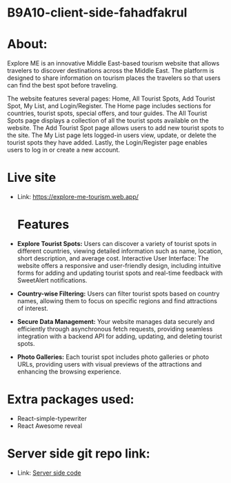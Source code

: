 ﻿# B9A10-client-side-fahadfakrul
 # About:
 Explore ME is an innovative Middle East-based tourism website that allows travelers to discover destinations across the Middle East. The platform is designed to share information on tourism places the travelers so that users can find the best spot before traveling.

The website features several pages: Home, All Tourist Spots, Add Tourist Spot, My List, and Login/Register. The Home page includes sections for countries, tourist spots, special offers, and tour guides. The All Tourist Spots page displays a collection of all the tourist spots available on the website. The Add Tourist Spot page allows users to add new tourist spots to the site. The My List page lets logged-in users view, update, or delete the tourist spots they have added. Lastly, the Login/Register page enables users to log in or create a new account.
 # Live site
 * Link: https://explore-me-tourism.web.app/

   # Features
* **Explore Tourist Spots:** Users can discover a variety of tourist spots in different countries, viewing detailed information such as name, location, short description, and average cost.
Interactive User Interface: The website offers a responsive and user-friendly design, including intuitive forms for adding and updating tourist spots and real-time feedback with SweetAlert notifications.
* **Country-wise Filtering:** Users can filter tourist spots based on country names, allowing them to focus on specific regions and find attractions of interest.
* **Secure Data Management:** Your website manages data securely and efficiently through asynchronous fetch requests, providing seamless integration with a backend API for adding, updating, and deleting tourist spots.
* **Photo Galleries:** Each tourist spot includes photo galleries or photo URLs, providing users with visual previews of the attractions and enhancing the browsing experience.


# Extra packages used:
- React-simple-typewriter
- React Awesome reveal

 # Server side git repo link:
 * Link: [Server side code](https://github.com/fahadfakrul/Explore-Me-Server)
